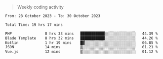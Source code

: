 > Weekly coding activity
<!--START_SECTION:waka-->

```txt
From: 23 October 2023 - To: 30 October 2023

Total Time: 19 hrs 17 mins

PHP               8 hrs 33 mins   ███████████░░░░░░░░░░░░░░   44.39 %
Blade Template    8 hrs 32 mins   ███████████░░░░░░░░░░░░░░   44.26 %
Kotlin            1 hr 19 mins    █▓░░░░░░░░░░░░░░░░░░░░░░░   06.85 %
JSON              14 mins         ▒░░░░░░░░░░░░░░░░░░░░░░░░   01.21 %
Vue.js            12 mins         ▒░░░░░░░░░░░░░░░░░░░░░░░░   01.12 %
```

<!--END_SECTION:waka-->
